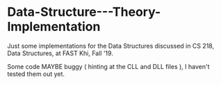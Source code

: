 # Data-Structure---Theory-Implementation
Just some implementations for the Data Structures discussed in CS 218, Data Structures, at FAST Khi, Fall '19.

Some code MAYBE buggy ( hinting at the CLL and DLL files ), I haven't tested them out yet. 
